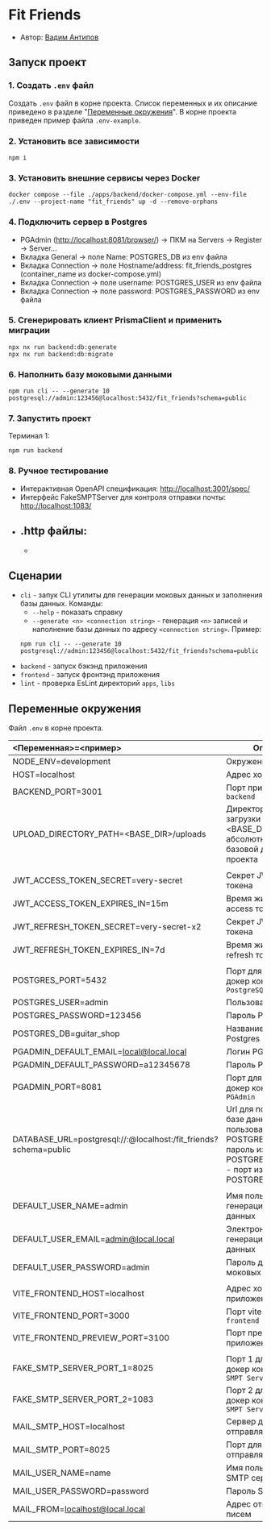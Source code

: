 # Fit Friends

- Автор: [Вадим Антипов](https://up.htmlacademy.ru/nodejs-2/5/user/2299899)

## Запуск проект

### 1. Создать `.env` файл

Создать `.env` файл в корне проекта. Список переменных и их описание приведено в разделе "[Переменные окружения](#переменные-окружения)". В корне проекта приведен пример файла `.env-example`.

### 2. Установить все зависимости

```
npm i
```

### 3. Установить внешние сервисы через Docker

```
docker compose --file ./apps/backend/docker-compose.yml --env-file ./.env --project-name "fit_friends" up -d --remove-orphans
```

### 4. Подключить сервер в Postgres

- PGAdmin ([http://localhost:8081/browser/](http://localhost:8081/browser/)) -> ПКМ на Servers -> Register -> Server...
- Вкладка General -> поле Name: POSTGRES_DB из env файла
- Вкладка Connection -> поле Hostname/address: fit_friends_postgres (container_name из docker-compose.yml)
- Вкладка Connection -> поле username: POSTGRES_USER из env файла
- Вкладка Connection -> поле password: POSTGRES_PASSWORD из env файла

### 5. Сгенерировать клиент PrismaClient и применить миграции

```
npx nx run backend:db:generate
npx nx run backend:db:migrate
```

### 6. Наполнить базу моковыми данными

```
npm run cli -- --generate 10 postgresql://admin:123456@localhost:5432/fit_friends?schema=public
```

### 7. Запустить проект

Терминал 1:

```
npm run backend
```

### 8. Ручное тестирование

- Интерактивная OpenAPI спецификация: [http://localhost:3001/spec/](http://localhost:3001/spec/)
- Интерфейс FakeSMPTServer для контроля отправки почты: [http://localhost:1083/](http://localhost:1083/)
- .http файлы:
  -
  -

## Сценарии

- `cli` - запук CLI утилиты для генерации моковых данных и заполнения базы данных. Команды:
  - `--help` - показать справку
  - `--generate <n> <connection string>` - генерация `<n>` записей и наполнение базы данных по адресу `<connection string>`. Пример:
  ```
  npm run cli -- --generate 10 postgresql://admin:123456@localhost:5432/fit_friends?schema=public
  ```
- `backend` - запуск бэкэнд приложения
- `frontend` - запуск фронтэнд приложения
- `lint` - проверка EsLint директорий `apps`, `libs`

## Переменные окружения

Файл `.env` в корне проекта.

| <Переменная>=<пример>                                                                  | Описание                                                                                                                                            |
| :------------------------------------------------------------------------------------- | --------------------------------------------------------------------------------------------------------------------------------------------------- |
| NODE_ENV=development                                                                   | Окружение                                                                                                                                           |
| HOST=localhost                                                                         | Адрес хоста                                                                                                                                         |
| BACKEND_PORT=3001                                                                      | Порт приложения `backend`                                                                                                                           |
| UPLOAD_DIRECTORY_PATH=<BASE_DIR>/uploads                                               | Директория для загрузки файло, <BASE_DIR> - указать абсолютный путь до базовой директории проекта                                                   |
|                                                                                        |                                                                                                                                                     |
| JWT_ACCESS_TOKEN_SECRET=very-secret                                                    | Секрет JWT access токена                                                                                                                            |
| JWT_ACCESS_TOKEN_EXPIRES_IN=15m                                                        | Время жизни JWT access токена                                                                                                                       |
| JWT_REFRESH_TOKEN_SECRET=very-secret-x2                                                | Секрет JWT refresh токена                                                                                                                           |
| JWT_REFRESH_TOKEN_EXPIRES_IN=7d                                                        | Время жизни JWT refresh токена                                                                                                                      |
|                                                                                        |                                                                                                                                                     |
| POSTGRES_PORT=5432                                                                     | Порт для создания докер контейнера `PostgreSQL`                                                                                                     |
| POSTGRES_USER=admin                                                                    | Пользователь Postgres                                                                                                                               |
| POSTGRES_PASSWORD=123456                                                               | Пароль Postgres                                                                                                                                     |
| POSTGRES_DB=guitar_shop                                                                | Название базы данных Postgres                                                                                                                       |
| PGADMIN_DEFAULT_EMAIL=local@local.local                                                | Логин PGAdmin                                                                                                                                       |
| PGADMIN_DEFAULT_PASSWORD=a12345678                                                     | Пароль PGAdmin                                                                                                                                      |
| PGADMIN_PORT=8081                                                                      | Порт для создания докер контейнера `PGAdmin`                                                                                                        |
| DATABASE_URL=postgresql://<user>:<password>@localhost:<port>/fit_friends?schema=public | Url для подключения к базе данных: <user> - пользователь из POSTGRES_USER, <password> - пароль из POSTGRES_PASSWORD, <port> - порт из POSTGRES_PORT |
|                                                                                        |                                                                                                                                                     |
| DEFAULT_USER_NAME=admin                                                                | Имя пользователя для генерации моковых данных                                                                                                       |
| DEFAULT_USER_EMAIL=admin@local.local                                                   | Электронная почта для генерации моковых данных                                                                                                      |
| DEFAULT_USER_PASSWORD=admin                                                            | Пароль для генерации моковых данных                                                                                                                 |
|                                                                                        |                                                                                                                                                     |
| VITE_FRONTEND_HOST=localhost                                                           | Адрес хоста приложения `frontend`                                                                                                                   |
| VITE_FRONTEND_PORT=3000                                                                | Порт vite приложения `frontend`                                                                                                                     |
| VITE_FRONTEND_PREVIEW_PORT=3100                                                        | Порт превью vite приложения `frontend`                                                                                                              |
|                                                                                        |                                                                                                                                                     |
| FAKE_SMTP_SERVER_PORT_1=8025                                                           | Порт 1 для создания докер контейнера `Fake SMPT Server`                                                                                             |
| FAKE_SMTP_SERVER_PORT_2=1083                                                           | Порт 2 для создания докер контейнера `Fake SMPT Server`                                                                                             |
| MAIL_SMTP_HOST=localhost                                                               | Сервер для отправляемых писем                                                                                                                       |
| MAIL_SMTP_PORT=8025                                                                    | Порт для отправляемых писем                                                                                                                         |
| MAIL_USER_NAME=name                                                                    | Имя пользователя SMTP сервера                                                                                                                       |
| MAIL_USER_PASSWORD=password                                                            | Пароль SMTP сервера                                                                                                                                 |
| MAIL_FROM=localhost@local.local                                                        | Адрес отправителя писем                                                                                                                             |
